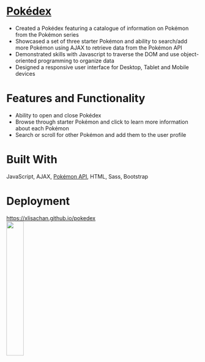 # <a href="https://xlisachan.github.io/pokedex">Pokédex</a>
* Created a Pokédex featuring a catalogue of information on Pokémon from the Pokémon series
* Showcased a set of three starter Pokémon and ability to search/add more Pokémon using AJAX to retrieve data from the Pokémon API
* Demonstrated skills with Javascript to traverse the DOM and use object-oriented programming to organize data
* Designed a responsive user interface for Desktop, Tablet and Mobile devices

# Features and Functionality
* Ability to open and close Pokédex
* Browse through starter Pokémon and click to learn more information about each Pokémon
* Search or scroll for other Pokémon and add them to the user profile

# Built With
JavaScript, AJAX, <a href="https://pokeapi.co/">Pokémon API</a>, HTML, Sass, Bootstrap

# Deployment
<a href="https://xlisachan.github.io/pokedex">https://xlisachan.github.io/pokedex</a><br/>
<img src="https://github.com/xlisachan/pokedex/blob/master/assets/images/Pokedex-mobile.png" width="30%"/>
